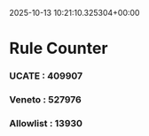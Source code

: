2025-10-13 10:21:10.325304+00:00
# Rule Counter 
 ### UCATE : 409907

 ### Veneto : 527976

 ### Allowlist : 13930